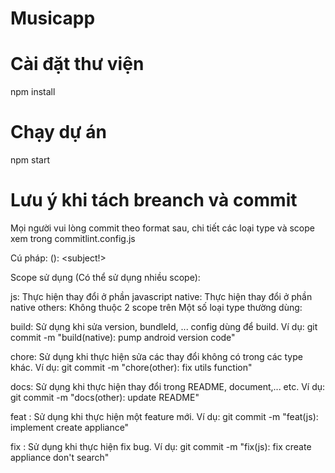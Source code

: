 # Musicapp

# Cài đặt thư viện

npm install

# Chạy dự án

npm start

# Lưu ý khi tách breanch và commit

Mọi người vui lòng commit theo format sau, chi tiết các loại type và scope xem trong commitlint.config.js

Cú pháp: <type>(<scope>): <subject!>

Scope sử dụng (Có thể sử dụng nhiều scope):

js: Thực hiện thay đổi ở phần javascript
native: Thực hiện thay đổi ở phần native
others: Không thuộc 2 scope trên
Một số loại type thường dùng:

build: Sử dụng khi sửa version, bundleId, ... config dùng để build.
Ví dụ: git commit -m "build(native): pump android version code"

chore: Sử dụng khi thực hiện sửa các thay đổi không có trong các type khác.
Ví dụ: git commit -m "chore(other): fix utils function"

docs: Sử dụng khi thực hiện thay đổi trong README, document,... etc.
Ví dụ: git commit -m "docs(other): update README"

feat : Sử dụng khi thực hiện một feature mới.
Ví dụ: git commit -m "feat(js): implement create appliance"

fix : Sử dụng khi thực hiện fix bug.
Ví dụ: git commit -m "fix(js): fix create appliance don't search"
